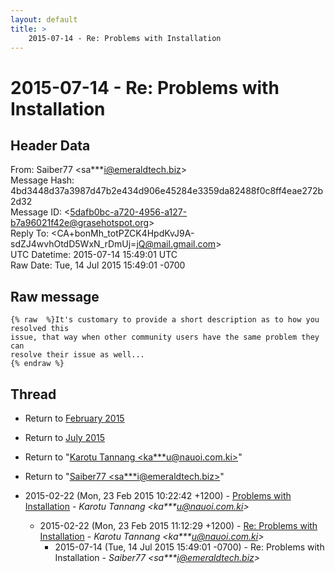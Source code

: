 ```yaml
---
layout: default
title: >
    2015-07-14 - Re: Problems with Installation
---
```


# 2015-07-14 - Re: Problems with Installation

## Header Data

From: Saiber77 \<sa***i@emeraldtech.biz\><br>
Message Hash: 4bd3448d37a3987d47b2e434d906e45284e3359da82488f0c8ff4eae272b2d32<br>
Message ID: \<5dafb0bc-a720-4956-a127-b7a96021f42e@grasehotspot.org\><br>
Reply To: \<CA+bonMh_totPZCK4HpdKvJ9A-sdZJ4wvhOtdD5WxN_rDmUj=jQ@mail.gmail.com\><br>
UTC Datetime: 2015-07-14 15:49:01 UTC<br>
Raw Date: Tue, 14 Jul 2015 15:49:01 -0700<br>

## Raw message

```
{% raw  %}It's customary to provide a short description as to how you resolved this 
issue, that way when other community users have the same problem they can 
resolve their issue as well...  
{% endraw %}
```

## Thread

+ Return to [February 2015](/archive/2015/02)
+ Return to [July 2015](/archive/2015/07)

+ Return to "[Karotu Tannang <ka***u<span>@</span>nauoi.com.ki>](/authors/ka___u_at_nauoi_com_ki)"
+ Return to "[Saiber77 <sa***i<span>@</span>emeraldtech.biz>](/authors/sa___i_at_emeraldtech_biz)"

+ 2015-02-22 (Mon, 23 Feb 2015 10:22:42 +1200) - [Problems with Installation](/archive/2015/02/1796c5cdb8e64313cd8841c70e3453946bff5961241c01a14b97967eb6e8cee0) - _Karotu Tannang \<ka***u@nauoi.com.ki\>_
  + 2015-02-22 (Mon, 23 Feb 2015 11:12:29 +1200) - [Re: Problems with Installation](/archive/2015/02/79048971f62ee9577cb7f8be1b12221da36a20fb7609e013be84ea5c7b2e2b31) - _Karotu Tannang \<ka***u@nauoi.com.ki\>_
    + 2015-07-14 (Tue, 14 Jul 2015 15:49:01 -0700) - Re: Problems with Installation - _Saiber77 \<sa***i@emeraldtech.biz\>_

